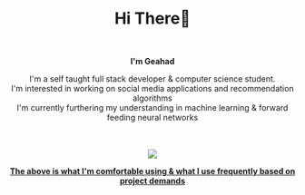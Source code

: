 <h1 align="center">Hi There👋</h1><br/>

<div align="center">

<p><strong>I'm Geahad</strong></p>
I'm a self taught full stack developer & computer science student.<br/>
I'm interested in working on social media applications and recommendation algorithms <br/>
I'm currently furthering my understanding in machine learning & forward feeding neural networks<br/><br/><br/>

<p align="center">
<a href="#"><img href="#" src="https://skillicons.dev/icons?i=python,typescript,lua,php,js,css,html,arduino,express,nodejs,nextjs,aws,babel,bootstrap,docker,cloudflare,figma,github,firebase,appwrite,flask,git,graphql,heroku,kubernetes,kali,mongodb,mysql,django,opencv,photoshop,postgresql,pytorch,react,redis,redux,sass,swift,tailwind,tensorflow&perline=8" /> 
</p>
<p><strong>The above is what I'm comfortable using & what I use frequently based on project demands</strong></p>
